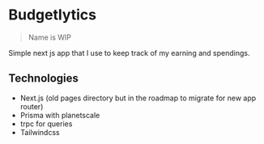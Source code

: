 # Budgetlytics

> Name is WIP

Simple next js app that I use to keep track of my earning and spendings.

## Technologies

- Next.js (old pages directory but in the roadmap to migrate for new app router)
- Prisma with planetscale
- trpc for queries
- Tailwindcss
